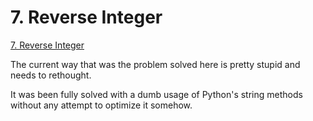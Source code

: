 # 7. Reverse Integer

[7. Reverse Integer](https://leetcode.com/problems/reverse-integer/)

The current way that was the problem solved here is pretty stupid and needs to rethought.

It was been fully solved with a dumb usage of Python's string methods without any attempt to optimize it somehow.
